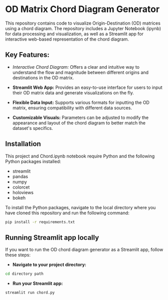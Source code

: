 # OD Matrix Chord Diagram Generator
This repository contains code to visualize Origin-Destination (OD) matrices using a chord diagram. The repository includes a Jupyter Notebook (ipynb) for data processing and visualization, as well as a Streamlit app for interactive web-based representation of the chord diagram.

## Key Features:
- *Interactive Chord Diagram:* Offers a clear and intuitive way to understand the flow and magnitude between different origins and destinations in the OD matrix.

- **Streamlit Web App:** Provides an easy-to-use interface for users to input their OD matrix data and generate visualizations on the fly.

- **Flexible Data Input:** Supports various formats for inputting the OD matrix, ensuring compatibility with different data sources.

- **Customizable Visuals:** Parameters can be adjusted to modify the appearance and layout of the chord diagram to better match the dataset's specifics.

## Installation
This project and Chord.ipynb notebook require Python and the following Python packages installed:
- streamlit
- pandas
- numpy
- colorcet
- holoviews
- bokeh
  
To install the Python packages, navigate to the local directory where you have cloned this repository and run the following command:
```bash
pip install -r requirements.txt
```
## Running Streamlit app locally
If you want to run the OD chord diagram generator as a Streamlit app, follow these steps:
- **Navigate to your project directory:**
```bash
cd directory path
```
- **Run your Streamlit app:**
```bash
streamlit run chord.py
